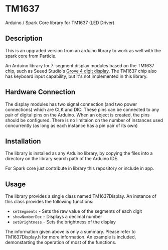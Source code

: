 TM1637
======
Arduino / Spark Core library for TM1637 (LED Driver)

Description
-----------
This is an upgraded version from an arduino library to work as well with the spark core from Particle.

An Arduino library for 7-segment display modules based on the TM1637 chip, such as Seeed Studio's [Grove 4 digit display](http://www.seeedstudio.com/depot/grove-4digit-display-p-1198.html). The TM1637 chip also has keyboard input capability, but it's not implemented in this library.

Hardware Connection
-------------------
The display modules has two signal connection (and two power connections) which are CLK and DIO. These pins can be connected to any pair of digital pins on the Arduino. When an object is created, the pins should be configured. There is no limitaion on the number of instances used concurrently (as long as each instance has a pin pair of its own)

Installation
------------
The library is installed as any Arduino library, by copying the files into a directory on the library search path of the Arduino IDE.

For Spark core just contribute in library this repository or include in app.

Usage
-----
The library provides a single class named TM1637Display. An instance of this class provides the following functions:

* `setSegments` - Sets the raw value of the segments of each digit
* `showNumberDec` - Displays a decimal number
* `setBrightness` - Sets the brightness of the display

The information given above is only a summary. Please refer to TM1637Display.h for more information. An example is included, demonstarting the operation of most of the functions.

